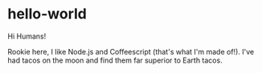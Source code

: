 # hello-world

Hi Humans!

Rookie here, I like Node.js and Coffeescript (that's what I'm made of!).
I've had tacos on the moon and find them far superior to Earth tacos.
